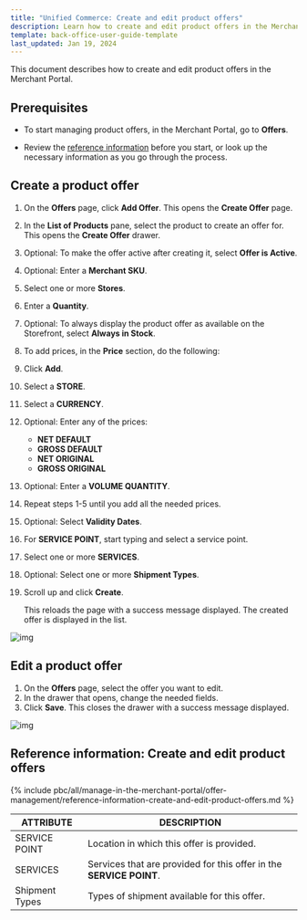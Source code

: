 ```yaml
---
title: "Unified Commerce: Create and edit product offers"
description: Learn how to create and edit product offers in the Merchant Portal
template: back-office-user-guide-template
last_updated: Jan 19, 2024
---
```


This document describes how to create and edit product offers in the Merchant Portal.

## Prerequisites

* To start managing product offers, in the Merchant Portal, go to **Offers**.

* Review the [reference information](#reference-information-create-and-edit-product-offers) before you start, or look up the necessary information as you go through the process.

## Create a product offer

1. On the **Offers** page, click **Add Offer**.
    This opens the **Create Offer** page.

2. In the **List of Products** pane, select the product to create an offer for.
    This opens the **Create Offer** drawer.

3. Optional: To make the offer active after creating it, select **Offer is Active**.
4. Optional: Enter a **Merchant SKU**.
5. Select one or more **Stores**.
6. Enter a **Quantity**.
7. Optional: To always display the product offer as available on the Storefront, select **Always in Stock**.
8. To add prices, in the **Price** section, do the following:
  1. Click **Add**.
  2. Select a **STORE**.
  3. Select a **CURRENCY**.
  4. Optional: Enter any of the prices:
      * **NET DEFAULT**
      * **GROSS DEFAULT**
      * **NET ORIGINAL**
      * **GROSS ORIGINAL**

  5. Optional: Enter a **VOLUME QUANTITY**.
  6. Repeat steps 1-5 until you add all the needed prices.
9. Optional: Select **Validity Dates**.
10. For **SERVICE POINT**, start typing and select a service point.
11. Select one or more **SERVICES**.
12. Optional: Select one or more **Shipment Types**.
13. Scroll up and click **Create**.

    This reloads the page with a success message displayed. The created offer is displayed in the list.

![img](https://spryker.s3.eu-central-1.amazonaws.com/docs/Marketplace/user+guides/Merchant+Portal+user+guides/Offers/creating-product-offers.gif)


## Edit a product offer

1. On the **Offers** page, select the offer you want to edit.
2. In the drawer that opens, change the needed fields.
3. Click **Save**.
    This closes the drawer with a success message displayed.

![img](https://spryker.s3.eu-central-1.amazonaws.com/docs/Marketplace/user+guides/Merchant+Portal+user+guides/Offers/edit-offers.gif)


## Reference information: Create and edit product offers

{% include pbc/all/manage-in-the-merchant-portal/offer-management/reference-information-create-and-edit-product-offers.md %} <!-- To edit, see _includes/pbc/all/manage-in-the-merchant-portal/offer-management/reference-information-create-and-edit-product-offers.md -->

| ATTRIBUTE     | DESCRIPTION |
| --- | --- |
| SERVICE POINT | Location in which this offer is provided. |
| SERVICES | Services that are provided for this offer in the **SERVICE POINT**. |
| Shipment Types | Types of shipment available for this offer. |

